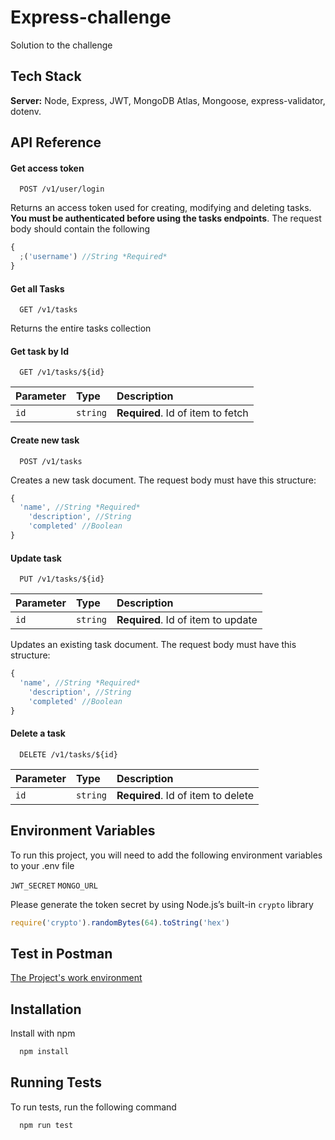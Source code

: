 # Express-challenge

Solution to the challenge

## Tech Stack

**Server:** Node, Express, JWT, MongoDB Atlas, Mongoose, express-validator, dotenv.

## API Reference

#### Get access token

```http
  POST /v1/user/login
```

Returns an access token used for creating, modifying and deleting tasks. **You must be authenticated before using the tasks endpoints**. The request body should contain the following

```javascript
{
  ;('username') //String *Required*
}
```

#### Get all Tasks

```http
  GET /v1/tasks
```

Returns the entire tasks collection

#### Get task by Id

```http
  GET /v1/tasks/${id}
```

| Parameter | Type     | Description                       |
| :-------- | :------- | :-------------------------------- |
| `id`      | `string` | **Required**. Id of item to fetch |

#### Create new task

```http
  POST /v1/tasks
```

Creates a new task document. The request body must have this structure:

```javascript
{
  'name', //String *Required*
    'description', //String
    'completed' //Boolean
}
```

#### Update task

```http
  PUT /v1/tasks/${id}
```

| Parameter | Type     | Description                        |
| :-------- | :------- | :--------------------------------- |
| `id`      | `string` | **Required**. Id of item to update |

Updates an existing task document. The request body must have this structure:

```javascript
{
  'name', //String *Required*
    'description', //String
    'completed' //Boolean
}
```

#### Delete a task

```http
  DELETE /v1/tasks/${id}
```

| Parameter | Type     | Description                        |
| :-------- | :------- | :--------------------------------- |
| `id`      | `string` | **Required**. Id of item to delete |

## Environment Variables

To run this project, you will need to add the following environment variables to your .env file

`JWT_SECRET`
`MONGO_URL`

Please generate the token secret by using Node.js’s built-in `crypto` library

```javascript
require('crypto').randomBytes(64).toString('hex')
```

## Test in Postman

[The Project's work environment](https://www.postman.com/mauriziodm/workspace/express-server-test)

## Installation

Install with npm

```bash
  npm install
```

## Running Tests

To run tests, run the following command

```bash
  npm run test
```
